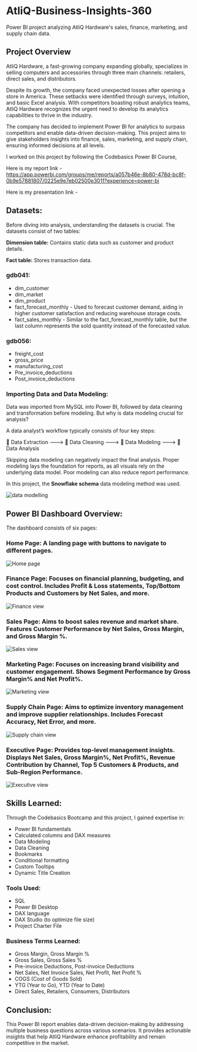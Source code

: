 # AtliQ-Business-Insights-360
Power BI project analyzing AtliQ Hardware's sales, finance, marketing, and supply chain data.

## Project Overview

AtliQ Hardware, a fast-growing company expanding globally, specializes in selling computers and accessories through three main channels: retailers, direct sales, and distributors.

Despite its growth, the company faced unexpected losses after opening a store in America. These setbacks were identified through surveys, intuition, and basic Excel analysis. With competitors boasting robust analytics teams, AtliQ Hardware recognizes the urgent need to develop its analytics capabilities to thrive in the industry.

The company has decided to implement Power BI for analytics to surpass competitors and enable data-driven decision-making. This project aims to give stakeholders insights into finance, sales, marketing, and supply chain, ensuring informed decisions at all levels.

I worked on this project by following the Codebasics Power BI Course, 

Here is my report link - https://app.powerbi.com/groups/me/reports/a057b46e-8b80-478d-bc8f-0b9e57881807/0225e9e7eb02500e3011?experience=power-bi

Here is my presentation link -

## Datasets:

Before diving into analysis, understanding the datasets is crucial. The datasets consist of two tables:

**Dimension table:** Contains static data such as customer and product details.

**Fact table:** Stores transaction data.

### gdb041:
* dim_customer
* dim_market
* dim_product
* fact_forecast_monthly - Used to forecast customer demand, aiding in higher customer satisfaction and reducing warehouse storage costs.
* fact_sales_monthly - Similar to the fact_forecast_monthly table, but the last column represents the sold quantity instead of the forecasted value.

### gdb056:
* freight_cost
* gross_price
* manufacturing_cost
* Pre_invoice_deductions
* Post_invoice_deductions

### Importing Data and Data Modeling:

Data was imported from MySQL into Power BI, followed by data cleaning and transformation before modeling. But why is data modeling crucial for analysis?

A data analyst’s workflow typically consists of four key steps:

🔹 Data Extraction ---> 🔹 Data Cleaning ---> 🔹 Data Modeling ---> 🔹 Data Analysis

Skipping data modeling can negatively impact the final analysis. Proper modeling lays the foundation for reports, as all visuals rely on the underlying data model. Poor modeling can also reduce report performance.

In this project, the **Snowflake schema** data modeling method was used.

![data modelling](https://github.com/SHRADDHA-92/AtliQ-Business-Insights-360/blob/main/Data%20modelling.png)

## Power BI Dashboard Overview:

The dashboard consists of six pages:

### Home Page: A landing page with buttons to navigate to different pages.

![Home page](https://github.com/SHRADDHA-92/AtliQ-Business-Insights-360/blob/main/home%20page.png)

### Finance Page: Focuses on financial planning, budgeting, and cost control. Includes Profit & Loss statements, Top/Bottom Products and Customers by Net Sales, and more.

![Finance view](https://github.com/SHRADDHA-92/AtliQ-Business-Insights-360/blob/main/Financeview.png)

### Sales Page: Aims to boost sales revenue and market share. Features Customer Performance by Net Sales, Gross Margin, and Gross Margin %.

![Sales view](https://github.com/SHRADDHA-92/AtliQ-Business-Insights-360/blob/main/Sales%20view.png)

### Marketing Page: Focuses on increasing brand visibility and customer engagement. Shows Segment Performance by Gross Margin% and Net Profit%.

![Marketing view](https://github.com/SHRADDHA-92/AtliQ-Business-Insights-360/blob/main/Marketing%20view.png)

### Supply Chain Page: Aims to optimize inventory management and improve supplier relationships. Includes Forecast Accuracy, Net Error, and more.

![Supply chain view](https://github.com/SHRADDHA-92/AtliQ-Business-Insights-360/blob/main/Supply%20chain%20view.png)

### Executive Page: Provides top-level management insights. Displays Net Sales, Gross Margin%, Net Profit%, Revenue Contribution by Channel, Top 5 Customers & Products, and Sub-Region Performance.

![Executive view](https://github.com/SHRADDHA-92/AtliQ-Business-Insights-360/blob/main/Executive%20view.png)

## Skills Learned:

Through the Codebasics Bootcamp and this project, I gained expertise in:
- Power BI fundamentals
- Calculated columns and DAX measures
- Data Modeling
- Data Cleaning
- Bookmarks
- Conditional formatting
- Custom Tooltips
- Dynamic Title Creation

### Tools Used:

- SQL
- Power BI Desktop
- DAX language
- DAX Studio (to optimize file size)
- Project Charter File

### Business Terms Learned:

- Gross Margin, Gross Margin %
- Gross Sales, Gross Sales %
- Pre-invoice Deductions, Post-invoice Deductions
- Net Sales, Net Invoice Sales, Net Profit, Net Profit %
- COGS (Cost of Goods Sold)
- YTG (Year to Go), YTD (Year to Date)
- Direct Sales, Retailers, Consumers, Distributors

## Conclusion:

This Power BI report enables data-driven decision-making by addressing multiple business questions across various scenarios. It provides actionable insights that help AtliQ Hardware enhance profitability and remain competitive in the market.
